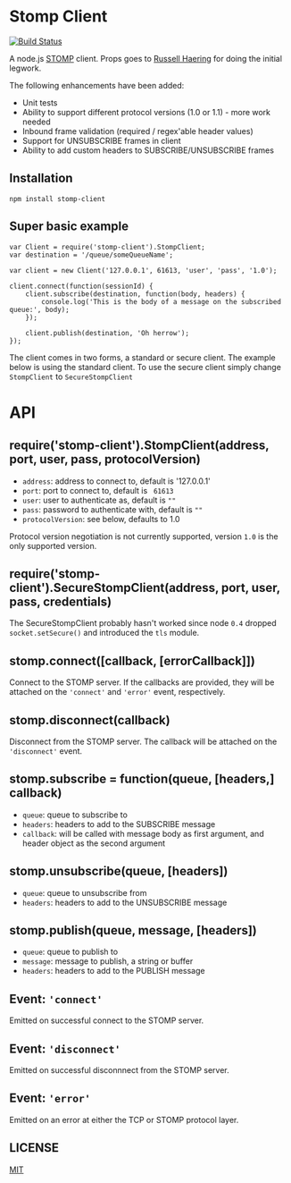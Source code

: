 Stomp Client
===========

[![Build Status](https://secure.travis-ci.org/easternbloc/node-stomp-client.png)](http://travis-ci.org/easternbloc/node-stomp-client)

A node.js [STOMP](http://stomp.github.com) client. Props goes to [Russell
Haering](https://github.com/russellhaering/node-stomp-broker) for doing the
initial legwork.

The following enhancements have been added:

*   Unit tests
*   Ability to support different protocol versions (1.0 or 1.1) - more work needed
*   Inbound frame validation (required / regex'able header values)
*   Support for UNSUBSCRIBE frames in client
*   Ability to add custom headers to SUBSCRIBE/UNSUBSCRIBE frames

## Installation

	npm install stomp-client

## Super basic example

	var Client = require('stomp-client').StompClient;
	var destination = '/queue/someQueueName';

	var client = new Client('127.0.0.1', 61613, 'user', 'pass', '1.0');

	client.connect(function(sessionId) {
		client.subscribe(destination, function(body, headers) {
			console.log('This is the body of a message on the subscribed queue:', body);
		});

		client.publish(destination, 'Oh herrow');
	});

The client comes in two forms, a standard or secure client. The example below is
using the standard client. To use the secure client simply change
`StompClient` to `SecureStompClient`


# API

## require('stomp-client').StompClient(address, port, user, pass, protocolVersion)

- `address`: address to connect to, default is '127.0.0.1'
- `port`: port to connect to, default is ` 61613`
- `user`: user to authenticate as, default is `""`
- `pass`: password to authenticate with, default is `""`
- `protocolVersion`: see below, defaults to 1.0

Protocol version negotiation is not currently supported, version `1.0` is the
only supported version.

## require('stomp-client').SecureStompClient(address, port, user, pass, credentials)

The SecureStompClient probably hasn't worked since node `0.4` dropped
`socket.setSecure()` and introduced the `tls` module.

## stomp.connect([callback, [errorCallback]])

Connect to the STOMP server. If the callbacks are provided, they will be
attached on the `'connect'` and `'error'` event, respectively.

## stomp.disconnect(callback)

Disconnect from the STOMP server. The callback will be attached on the
`'disconnect'` event.

## stomp.subscribe = function(queue, [headers,] callback)

- `queue`: queue to subscribe to
- `headers`: headers to add to the SUBSCRIBE message
- `callback`: will be called with message body as first argument,
  and header object as the second argument

## stomp.unsubscribe(queue, [headers])

- `queue`: queue to unsubscribe from
- `headers`: headers to add to the UNSUBSCRIBE message

## stomp.publish(queue, message, [headers])

- `queue`: queue to publish to
- `message`: message to publish, a string or buffer
- `headers`: headers to add to the PUBLISH message

## Event: `'connect'`

Emitted on successful connect to the STOMP server.

## Event: `'disconnect'`

Emitted on successful disconnnect from the STOMP server.

## Event: `'error'`

Emitted on an error at either the TCP or STOMP protocol layer.


## LICENSE

[MIT](LICENSE)

